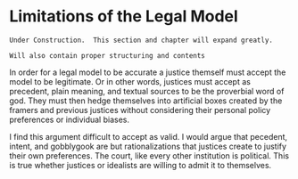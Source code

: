 # Limitations of the Legal Model

```{note}
Under Construction.  This section and chapter will expand greatly.  

Will also contain proper structuring and contents
```

In order for a legal model to be accurate a justice themself must accept the model to be legitimate.  Or in other words, justices must accept as precedent, plain meaning, and textual sources to be the proverbial word of god.  They must then hedge themselves into artificial boxes created by the framers and previous justices without considering their personal policy preferences or individual biases.  

I find this argument difficult to accept as valid.  I would argue that pecedent, intent, and gobblygook are but rationalizations that justices create to justify their own preferences.  The court, like every other institution is political.  This is true whether justices or idealists are willing to admit it to themselves.  


